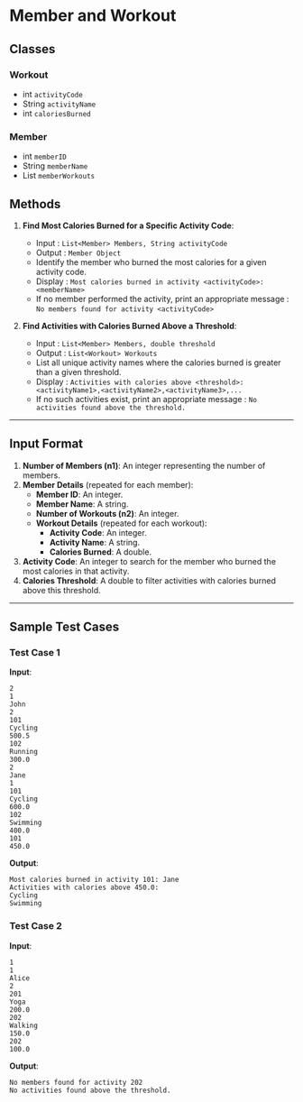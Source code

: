 # Member and Workout

## Classes

### Workout
 - int `activityCode`
 - String `activityName`
 - int `caloriesBurned` 

### Member
 - int `memberID`
 - String `memberName`
 - List<Workout> `memberWorkouts`


## Methods

1. **Find Most Calories Burned for a Specific Activity Code**:
   - Input : `List<Member> Members, String activityCode`
   - Output : `Member Object`
   - Identify the member who burned the most calories for a given activity code.
   - Display : `Most calories burned in activity <activityCode>: <memberName>`
   - If no member performed the activity, print an appropriate message : `No members found for activity <activityCode>`

2. **Find Activities with Calories Burned Above a Threshold**:
   - Input : `List<Member> Members, double threshold`
   - Output : `List<Workout> Workouts`
   - List all unique activity names where the calories burned is greater than a given threshold. 
   - Display : `Activities with calories above <threshold>: <activityName1>,<activityName2>,<activityName3>,...`
   - If no such activities exist, print an appropriate message : `No activities found above the threshold.`

---

## Input Format

1. **Number of Members (n1)**: An integer representing the number of members.
2. **Member Details** (repeated for each member):
   - **Member ID**: An integer.
   - **Member Name**: A string.
   - **Number of Workouts (n2)**: An integer.
   - **Workout Details** (repeated for each workout):
     - **Activity Code**: An integer.
     - **Activity Name**: A string.
     - **Calories Burned**: A double.
3. **Activity Code**: An integer to search for the member who burned the most calories in that activity.
4. **Calories Threshold**: A double to filter activities with calories burned above this threshold.

---

## Sample Test Cases

### Test Case 1
**Input**:
```
2
1
John
2
101
Cycling
500.5
102
Running
300.0
2
Jane
1
101
Cycling
600.0
102
Swimming
400.0
101
450.0
```
**Output**:
```
Most calories burned in activity 101: Jane
Activities with calories above 450.0:
Cycling
Swimming
```
### Test Case 2
**Input**:
```
1
1
Alice
2
201
Yoga
200.0
202
Walking
150.0
202
100.0
```
**Output**:
```
No members found for activity 202
No activities found above the threshold.
```
